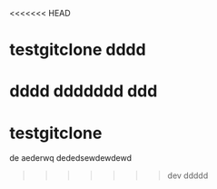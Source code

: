 <<<<<<< HEAD
# testgitclone  dddd

dddd 
ddddddd
ddd 
=======
# testgitclone

de aederwq
dededsewdewdewd
>>>>>>> dev
ddddd
